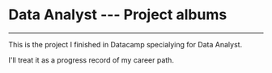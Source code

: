 # Data Analyst --- Project albums
---
This is the project I finished in Datacamp specialying for Data Analyst.

I'll treat it as a progress record of my career path.
